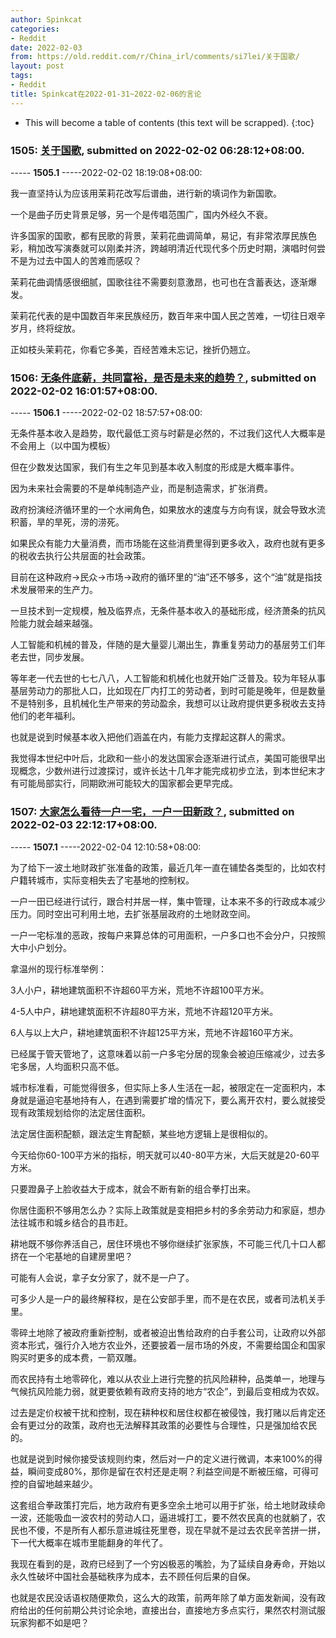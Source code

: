 ```yaml
---
author: Spinkcat
categories:
- Reddit
date: 2022-02-03
from: https://old.reddit.com/r/China_irl/comments/si7lei/关于国歌/
layout: post
tags:
- Reddit
title: Spinkcat在2022-01-31~2022-02-06的言论
---
```


* This will become a table of contents (this text will be scrapped).
{:toc}

### 1505: [关于国歌](https://old.reddit.com/r/China_irl/comments/si7lei/关于国歌/), submitted on 2022-02-02 06:28:12+08:00.

----- __1505.1__ -----2022-02-02 18:19:08+08:00:

我一直坚持认为应该用茉莉花改写后谱曲，进行新的填词作为新国歌。

一个是曲子历史背景足够，另一个是传唱范围广，国内外经久不衰。

许多国家的国歌，都有民歌的背景，茉莉花曲调简单，易记，有非常浓厚民族色彩，稍加改写演奏就可以刚柔并济，跨越明清近代现代多个历史时期，演唱时何尝不是为过去中国人的苦难而感叹？

茉莉花曲调情感很细腻，国歌往往不需要刻意激昂，也可也在含蓄表达，逐渐爆发。

茉莉花代表的是中国数百年来民族经历，数百年来中国人民之苦难，一切往日艰辛岁月，终将绽放。

正如枝头茉莉花，你看它多美，百经苦难未忘记，挫折仍翘立。

### 1506: [无条件底薪，共同富裕，是否是未来的趋势？](https://old.reddit.com/r/China_irl/comments/sij4m2/无条件底薪共同富裕是否是未来的趋势/), submitted on 2022-02-02 16:01:57+08:00.

----- __1506.1__ -----2022-02-02 18:57:57+08:00:

无条件基本收入是趋势，取代最低工资与时薪是必然的，不过我们这代人大概率是不会用上（以中国为模板）

但在少数发达国家，我们有生之年见到基本收入制度的形成是大概率事件。

因为未来社会需要的不是单纯制造产业，而是制造需求，扩张消费。

政府扮演经济循环里的一个水闸角色，如果放水的速度与方向有误，就会导致水流积蓄，旱的旱死，涝的涝死。

如果民众有能力大量消费，而市场能在这些消费里得到更多收入，政府也就有更多的税收去执行公共层面的社会政策。

目前在这种政府→民众→市场→政府的循环里的“油”还不够多，这个“油”就是指技术发展带来的生产力。

一旦技术到一定规模，触及临界点，无条件基本收入的基础形成，经济萧条的抗风险能力就会越来越强。

人工智能和机械的普及，伴随的是大量婴儿潮出生，靠重复劳动力的基层劳工们年老去世，同步发展。

等年老一代去世的七七八八，人工智能和机械化也就开始广泛普及。较为年轻从事基层劳动力的那批人口，比如现在厂内打工的劳动者，到时可能是晚年，但是数量不是特别多，且机械化生产带来的劳动盈余，我想可以让政府提供更多税收去支持他们的老年福利。

也就是说到时候基本收入把他们涵盖在内，有能力支撑起这群人的需求。

我觉得本世纪中叶后，北欧和一些小的发达国家会逐渐进行试点，美国可能很早出现概念，少数州进行过渡探讨，或许长达十几年才能完成初步立法，到本世纪末才有可能局部实行，同期欧洲可能较大的国家都会更早完成。

### 1507: [大家怎么看待一户一宅，一户一田新政？](https://old.reddit.com/r/China_irl/comments/sjk6e0/大家怎么看待一户一宅一户一田新政/), submitted on 2022-02-03 22:12:17+08:00.

----- __1507.1__ -----2022-02-04 12:10:58+08:00:

为了给下一波土地财政扩张准备的政策，最近几年一直在铺垫各类型的，比如农村户籍转城市，实际变相失去了宅基地的控制权。

一户一田已经进行试行，跟合村并居一样，集中管理，让本来不多的行政成本减少压力。同时空出可利用土地，去扩张基层政府的土地财政空间。

一户一宅标准的恶政，按每户来算总体的可用面积，一户多口也不会分户，只按照大中小户划分。

拿温州的现行标准举例：

3人小户，耕地建筑面积不许超60平方米，荒地不许超100平方米。

4-5人中户，耕地建筑面积不许超80平方米，荒地不许超120平方米。

6人与以上大户，耕地建筑面积不许超125平方米，荒地不许超160平方米。

已经属于管天管地了，这意味着以前一户多宅分居的现象会被迫压缩减少，过去多宅多居，人均面积只高不低。

城市标准看，可能觉得很多，但实际上多人生活在一起，被限定在一定面积内，本身就是逼迫宅基地持有人，在遇到需要扩增的情况下，要么离开农村，要么就接受现有政策规划给你的法定居住面积。

法定居住面积配额，跟法定生育配额，某些地方逻辑上是很相似的。

今天给你60-100平方米的指标，明天就可以40-80平方米，大后天就是20-60平方米。

只要蹬鼻子上脸收益大于成本，就会不断有新的组合拳打出来。

你居住面积不够用怎么办？实际上政策就是变相把乡村的多余劳动力和家庭，想办法往城市和城乡结合的县市赶。

耕地既不够你养活自己，居住环境也不够你继续扩张家族，不可能三代几十口人都挤在一个宅基地的自建房里吧？

可能有人会说，拿子女分家了，就不是一户了。

可多少人是一户的最终解释权，是在公安部手里，而不是在农民，或者司法机关手里。

零碎土地除了被政府重新控制，或者被迫出售给政府的白手套公司，让政府以外部资本形式，强行介入地方农业外，还要披着一层市场的外皮，不需要给国企和国家购买时更多的成本费，一箭双雕。

而农民持有土地零碎化，难以从农业上进行完整的抗风险耕种，品类单一，地理与气候抗风险能力弱，就更要依赖有政府支持的地方“农企”，到最后变相成为农奴。

过去是定价权被干扰和控制，现在耕种权和居住权都在被侵蚀，我打赌以后肯定还会有更过分的政策，政府也无法解释其政策的必要性与合理性，只是强加给农民的。

也就是说到时候你接受该规则约束，然后对一户的定义进行微调，本来100%的得益，瞬间变成80%，那你是留在农村还是走啊？利益空间是不断被压缩，可得可控的自留地越来越少。

这套组合拳政策打完后，地方政府有更多空余土地可以用于扩张，给土地财政续命一波，还能吸血一波农村的劳动人口，逼进城打工，要不然农民真的也就躺了，农民也不傻，不是所有人都乐意进城往死里卷，现在早就不是过去农民辛苦拼一拼，下一代大概率在城市里能翻身的年代了。

我现在看到的是，政府已经到了一个穷凶极恶的嘴脸，为了延续自身寿命，开始以永久性破坏中国社会基础秩序为成本，去不顾任何后果的自保。

也就是农民没话语权随便欺负，这么大的政策，前两年除了单方面发新闻，没有政府给出的任何前期公共讨论余地，直接出台，直接地方多点实行，果然农村测试服玩家狗都不如是吧？

